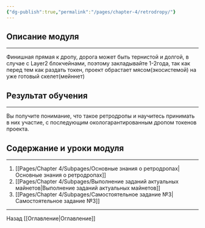 ```yaml
---
{"dg-publish":true,"permalink":"/pages/chapter-4/retrodropy/"}
---
```


## Описание модуля
---
Финишная прямая к дропу, дорога может быть тернистой и долгой, в случае с Layer2 блокчейнами, поэтому закладывайте 1-2года, так как перед тем как раздать токен, проект обрастает мясом(экосистемой) на уже готовый скелет(мейннет)

## Результат обучения
---
Вы получите понимание, что такое ретродропы и научитесь принимать в них участие, с последующим окологарантированным дропом токенов проекта.

## Содержание и уроки модуля
---
1. [[Pages/Chapter 4/Subpages/Основные знания о ретродропах\|Основные знания о ретродропах]]
2. [[Pages/Chapter 4/Subpages/Выполнение заданий актуальных майнетов\|Выполнение заданий актуальных майнетов]]
3. [[Pages/Chapter 4/Subpages/Самостоятельное задание №3\|Самостоятельное задание №3]]

---

Назад [[Оглавление\|Оглавление]]